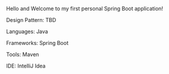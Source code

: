 Hello and Welcome to my first personal Spring Boot application! 

Design Pattern: TBD

Languages: Java

Frameworks: Spring Boot 

Tools: Maven

IDE: IntelliJ Idea
